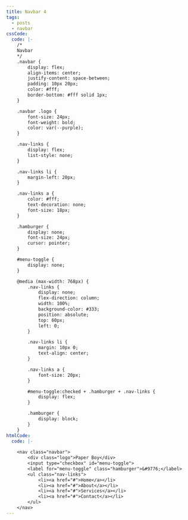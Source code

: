 ```yaml
---
title: Navbar 4
tags:
  - posts
  - navbar
cssCode:
  code: |-
    /*
    Navbar
    */ 
    .navbar {
        display: flex;
        align-items: center;
        justify-content: space-between;
        padding: 10px 20px;
        color: #fff;
        border-bottom: #fff solid 1px;
    }

    .navbar .logo {
        font-size: 24px;
        font-weight: bold;
        color: var(--purple);
    }

    .nav-links {
        display: flex;
        list-style: none;
    }

    .nav-links li {
        margin-left: 20px;
    }

    .nav-links a {
        color: #fff;
        text-decoration: none;
        font-size: 18px;
    }

    .hamburger {
        display: none;
        font-size: 24px;
        cursor: pointer;
    }

    #menu-toggle {
        display: none;
    }

    @media (max-width: 768px) {
        .nav-links {
            display: none;
            flex-direction: column;
            width: 100%;
            background-color: #333;
            position: absolute;
            top: 60px;
            left: 0;
        }

        .nav-links li {
            margin: 10px 0;
            text-align: center;
        }

        .nav-links a {
            font-size: 20px;
        }

        #menu-toggle:checked + .hamburger + .nav-links {
            display: flex;
        }

        .hamburger {
            display: block;
        }
    }
htmlCode:
  code: |-
    
    <nav class="navbar">
        <div class="logo">Paper Boy</div>
        <input type="checkbox" id="menu-toggle">
        <label for="menu-toggle" class="hamburger">&#9776;</label>
        <ul class="nav-links">
            <li><a href="#">Home</a></li>
            <li><a href="#">About</a></li>
            <li><a href="#">Services</a></li>
            <li><a href="#">Contact</a></li>
        </ul>
    </nav>
---
```

